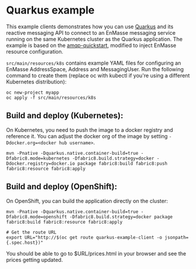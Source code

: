 # Quarkus example

This example clients demonstrates how you can use [Quarkus](https://quarkus.io/) and its reactive messaging API to connect to an EnMasse messaging service running on the same Kubernetes cluster as the Quarkus application. The example is based on the [amqp-quickstart](https://github.com/quarkusio/quarkus-quickstarts/tree/master/amqp-quickstart), modified to inject EnMasse resource configuration.

`src/main/resources/k8s` contains example YAML files for configuring an EnMasse AddressSpace,
Address and MessagingUser. Run the following command to create them (replace oc with kubectl if
you're using a different Kubernetes distribution):

```
oc new-project myapp
oc apply -f src/main/resources/k8s
```

## Build and deploy (Kubernetes):

On Kubernetes, you need to push the image to a docker registry and reference it. You can adjust the
docker org of the image by setting `-Ddocker.org=<docker hub username>`.

```
mvn -Pnative -Dquarkus.native.container-build=true -Dfabric8.mode=kubernetes -Dfabric8.build.strategy=docker -Ddocker.registry=docker.io package fabric8:build fabric8:push fabric8:resource fabric8:apply
```

## Build and deploy (OpenShift):

On OpenShift, you can build the application directly on the cluster:

```
mvn -Pnative -Dquarkus.native.container-build=true -Dfabric8.mode=openshift -Dfabric8.build.strategy=docker package fabric8:build fabric8:resource fabric8:apply

# Get the route URL
export URL="http://$(oc get route quarkus-example-client -o jsonpath={.spec.host})"
```

You should be able to go to $URL/prices.html in your browser and see the prices getting updated.

